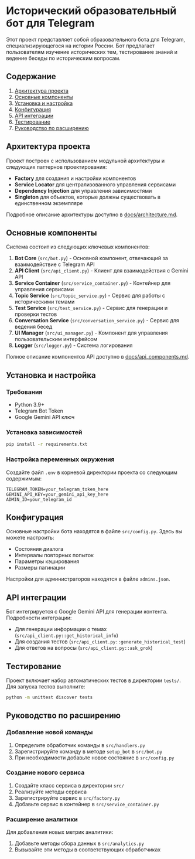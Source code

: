 
# Исторический образовательный бот для Telegram

Этот проект представляет собой образовательного бота для Telegram, специализирующегося на истории России. Бот предлагает пользователям изучение исторических тем, тестирование знаний и ведение беседы по историческим вопросам.

## Содержание

1. [Архитектура проекта](#архитектура-проекта)
2. [Основные компоненты](#основные-компоненты)
3. [Установка и настройка](#установка-и-настройка)
4. [Конфигурация](#конфигурация)
5. [API интеграции](#api-интеграции)
6. [Тестирование](#тестирование)
7. [Руководство по расширению](#руководство-по-расширению)

## Архитектура проекта

Проект построен с использованием модульной архитектуры и следующих паттернов проектирования:
- **Factory** для создания и настройки компонентов
- **Service Locator** для централизованного управления сервисами
- **Dependency Injection** для управления зависимостями
- **Singleton** для объектов, которые должны существовать в единственном экземпляре

Подробное описание архитектуры доступно в [docs/architecture.md](architecture.md).

## Основные компоненты

Система состоит из следующих ключевых компонентов:

1. **Bot Core** (`src/bot.py`) - Основной компонент, отвечающий за взаимодействие с Telegram API
2. **API Client** (`src/api_client.py`) - Клиент для взаимодействия с Gemini API
3. **Service Container** (`src/service_container.py`) - Контейнер для управления сервисами
4. **Topic Service** (`src/topic_service.py`) - Сервис для работы с историческими темами
5. **Test Service** (`src/test_service.py`) - Сервис для генерации и проверки тестов
6. **Conversation Service** (`src/conversation_service.py`) - Сервис для ведения бесед
7. **UI Manager** (`src/ui_manager.py`) - Компонент для управления пользовательским интерфейсом
8. **Logger** (`src/logger.py`) - Система логирования

Полное описание компонентов API доступно в [docs/api_components.md](api_components.md).

## Установка и настройка

### Требования

- Python 3.9+
- Telegram Bot Token
- Google Gemini API ключ

### Установка зависимостей

```bash
pip install -r requirements.txt
```

### Настройка переменных окружения

Создайте файл `.env` в корневой директории проекта со следующим содержимым:

```
TELEGRAM_TOKEN=your_telegram_token_here
GEMINI_API_KEY=your_gemini_api_key_here
ADMIN_ID=your_telegram_id
```

## Конфигурация

Основные настройки бота находятся в файле `src/config.py`. Здесь вы можете настроить:
- Состояния диалога
- Интервалы повторных попыток
- Параметры кэширования
- Размеры пагинации

Настройки для администраторов находятся в файле `admins.json`.

## API интеграции

Бот интегрируется с Google Gemini API для генерации контента. Подробности интеграции:
- Для генерации информации о темах (`src/api_client.py::get_historical_info`)
- Для создания тестов (`src/api_client.py::generate_historical_test`)
- Для ответов на вопросы (`src/api_client.py::ask_grok`)

## Тестирование

Проект включает набор автоматических тестов в директории `tests/`. Для запуска тестов выполните:

```bash
python -m unittest discover tests
```

## Руководство по расширению

### Добавление новой команды

1. Определите обработчик команды в `src/handlers.py`
2. Зарегистрируйте команду в методе `setup_bot` в `src/bot.py`
3. При необходимости добавьте новое состояние в `src/config.py`

### Создание нового сервиса

1. Создайте класс сервиса в директории `src/`
2. Реализуйте методы сервиса
3. Зарегистрируйте сервис в `src/factory.py`
4. Добавьте сервис в контейнер в `src/service_container.py`

### Расширение аналитики

Для добавления новых метрик аналитики:
1. Добавьте методы сбора данных в `src/analytics.py`
2. Вызывайте эти методы в соответствующих обработчиках
